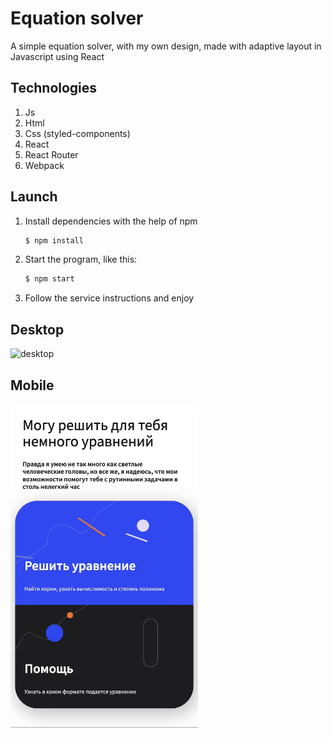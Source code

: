 # Equation solver

A simple equation solver, with my own design, made with adaptive layout in Javascript using React


## Technologies

1. Js
2. Html
3. Css (styled-components)
4. React
5. React Router
6. Webpack

## Launch

1. Install dependencies with the help of npm

   ```sh
   $ npm install
   ```

2. Start the program, like this:

   ```sh
   $ npm start
   ```

3. Follow the service instructions and enjoy


## Desktop

  <img src="./screen/desktop.gif" width="800" alt="desktop">

## Mobile

  <img src="./screen/mobile.gif" width="300" alt="mobile">
